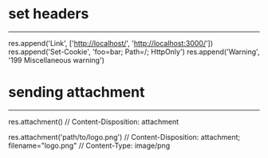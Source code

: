# set headers
---------------------------------------------------------------------
res.append('Link', ['<http://localhost/>', '<http://localhost:3000/>'])
res.append('Set-Cookie', 'foo=bar; Path=/; HttpOnly')
res.append('Warning', '199 Miscellaneous warning')


# sending attachment
---------------------------------------------------------------------------
res.attachment()
// Content-Disposition: attachment

res.attachment('path/to/logo.png')
// Content-Disposition: attachment; filename="logo.png"
// Content-Type: image/png
